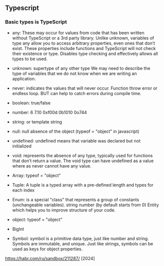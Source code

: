 ## Typescript


### Basic types is TypeScript

   - any:     These may occur for values from code that has been written without TypeScript or a 3rd party library.
              Unlike unknown, variables of type any allow you to access arbitrary properties, even ones that don’t exist. 
              These properties include functions and TypeScript will not check their existence or type.
              Disables type checking and effectively allows all types to be used.

   - unknown: supertype of any other type
              We may need to describe the type of variables that we do not know when we are writing an application.

   - never:   indicates the values that will never occur. Function throw error or endless loop.
              BUT can help to catch errors during compile time.

   - boolean: true/false
   
   - number:  6   7.10   0xf00d   0b1010   0o744  
   
   - string:  or template string
   
   - null:    null absence of the object (typeof  = "object" in javascript)
   
   - undefined:  undefined means that variable was declared but not initialized
   
   - void:  represents the absence of any type, typically used for functions that don’t return a value. 
            The void type can have undefined as a value where as never cannot have any value.
   
   - Array:  typeof  = "object"
   
   - Tuple:  A tuple is a typed array with a pre-defined length and types for each index

   - Enum:  is a special "class" that represents a group of constants (unchangeable variables).
            string 
            number (by default starts from 0) 
            Entity which helps you to improve structure of your code.
   
   - object:  typeof  = "object"

   - BigInt 

   - Symbol: symbol is a primitive data type, just like number and string. Symbols are immutable, and unique.
             Just like strings, symbols can be used as keys for object properties.


   https://habr.com/ru/sandbox/211287/  [2024]

